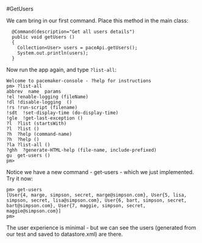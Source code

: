 #GetUsers


We cam bring in our first command. Place this method in the main class:

~~~
  @Command(description="Get all users details")
  public void getUsers ()
  {
    Collection<User> users = paceApi.getUsers();
    System.out.println(users);
  }
~~~

Now run the app again, and type `?list-all`:

~~~
Welcome to pacemaker-console - ?help for instructions
pm> ?list-all
abbrev  name  params
!el !enable-logging (fileName)
!dl !disable-logging  ()
!rs !run-script (filename)
!sdt  !set-display-time (do-display-time)
!gle  !get-last-exception ()
?l  ?list (startsWith)
?l  ?list ()
?h  ?help (command-name)
?h  ?help ()
?la ?list-all ()
?ghh  ?generate-HTML-help (file-name, include-prefixed)
gu  get-users ()
pm>
~~~

Notice we have a new command - get-users - which we just implemented. Try it now:

~~~
pm> get-users
[User{4, marge, simpson, secret, marge@simpson.com}, User{5, lisa, simpson, secret, lisa@simpson.com}, User{6, bart, simpson, secret, bart@simpson.com}, User{7, maggie, simpson, secret, maggie@simpson.com}]
pm> 
~~~

The user experience is minimal - but we can see the users (generated from our test and saved to datastore.xml) are there.